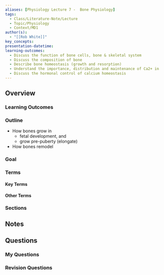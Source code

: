 ```yaml
---
aliases: [Physiology Lecture 7 -  Bone Physiology]
tags:
  - Class/Literature-Note/Lecture
  - Topic/Physiology
  - Context/MD1
author(s):
  - "[[Rob White]]"
key_concepts: 
presentation-datetime: 
learning-outcomes:
  - Discuss the function of bone cells, bone & skeletal system
  - Discuss the composition of bone
  - Describe bone homeostasis (growth and resorption)
  - Understand the importance, distribution and maintenance of Ca2+ in body
  - Discuss the hormonal control of calcium homeostasis
---
```



## Overview
### Learning Outcomes

### Outline
- How bones grow in 
	- fetal development, and 
	- grow pre-puberty (elongate)
- How bones remodel

### Goal

### Terms
#### Key Terms

#### Other Terms

### Sections


## Notes


## Questions

### My Questions
### Revision Questions





